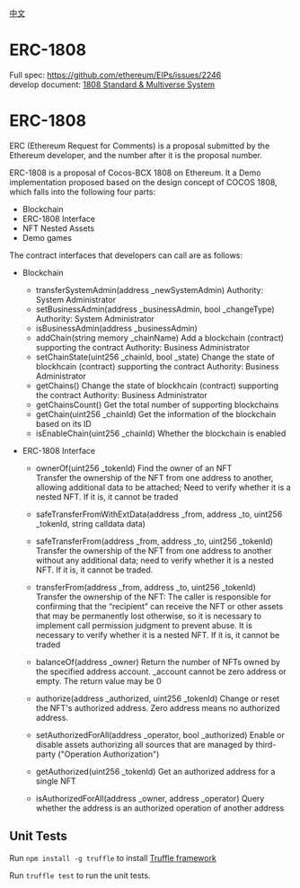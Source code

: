 [中文](https://github.com/Cocos-BCX/ERC-1808/blob/master/README_cn.md)

# ERC-1808
Full spec: https://github.com/ethereum/EIPs/issues/2246  
develop document: [1808 Standard & Multiverse System](https://github.com/Cocos-BCX/1808/blob/master/README.md)

# ERC-1808
ERC (Ethereum Request for Comments) is a proposal submitted by the Ethereum developer, and the number after it is the proposal number.

ERC-1808 is a proposal of Cocos-BCX 1808 on Ethereum. It a Demo implementation proposed based on the design concept of COCOS 1808, which falls into the following four parts:
* Blockchain
* ERC-1808 Interface
* NFT Nested Assets
* Demo games

The contract interfaces that developers can call are as follows:

* Blockchain
  * transferSystemAdmin(address _newSystemAdmin) Authority: System Administrator
  * setBusinessAdmin(address _businessAdmin, bool _changeType)  Authority: System Administrator
  * isBusinessAdmin(address _businessAdmin)
  * addChain(string memory _chainName) Add a blockchain (contract) supporting the contract Authority: Business Administrator
  * setChainState(uint256 _chainId, bool _state)  Change the state of blockhcain (contract) supporting the contract Authority: Business Administrator
  * getChains()  Change the state of blockhcain (contract) supporting the contract Authority: Business Administrator
  * getChainsCount()  Get the total number of supporting blockchains
  * getChain(uint256 _chainId)   Get the information of the blockchain based on its ID
  * isEnableChain(uint256 _chainId) Whether the blockchain is enabled
 
* ERC-1808 Interface
  * ownerOf(uint256 _tokenId) Find the owner of an NFT  
  Transfer the ownership of the NFT from one address to another, allowing additional data to be attached; Need to verify whether it is a nested NFT. If it is, it cannot be traded
    
  * safeTransferFromWithExtData(address _from, address _to, uint256 _tokenId, string calldata data) 
    
  * safeTransferFrom(address _from, address _to, uint256 _tokenId)  
    Transfer the ownership of the NFT from one address to another without any additional data; need to verify whether it is a nested NFT. If it is, it cannot be traded.
      
  * transferFrom(address _from, address _to, uint256 _tokenId)  
    Transfer the ownership of the NFT: The caller is responsible for confirming that the “recipient” can receive the NFT or other assets that may be permanently lost otherwise, so it is necessary to implement call permission judgment to prevent abuse. 
    It is necessary to verify whether it is a nested NFT. If it is, it cannot be traded
      
  * balanceOf(address _owner)  Return the number of NFTs owned by the specified address account. _account cannot be zero address or empty. The return value may be 0
    
  * authorize(address _authorized, uint256 _tokenId) Change or reset the NFT's authorized address. Zero address means no authorized address.
    
  * setAuthorizedForAll(address _operator, bool _authorized) Enable or disable assets authorizing all sources that are managed by third-party ("Operation Authorization")
    
  * getAuthorized(uint256 _tokenId) Get an authorized address for a single NFT
    
  * isAuthorizedForAll(address _owner, address _operator) Query whether the address is an authorized operation of another address
  
## Unit Tests
Run `npm install -g truffle` to install [Truffle framework](http://truffleframework.com/docs/getting_started/installation)

Run `truffle test` to run the unit tests.

